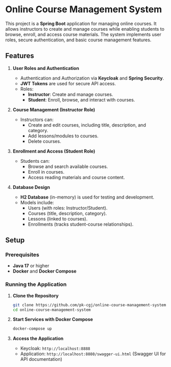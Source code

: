 # Online Course Management System

This project is a **Spring Boot** application for managing online courses. It allows instructors to create and manage
courses while enabling students to browse, enroll, and access course materials. The system implements user roles, secure
authentication, and basic course management features.

## Features

1. **User Roles and Authentication**
    - Authentication and Authorization via **Keycloak** and **Spring Security**.
    - **JWT Tokens** are used for secure API access.
    - Roles:
        - **Instructor**: Create and manage courses.
        - **Student**: Enroll, browse, and interact with courses.

2. **Course Management (Instructor Role)**
    - Instructors can:
        - Create and edit courses, including title, description, and category.
        - Add lessons/modules to courses.
        - Delete courses.

3. **Enrollment and Access (Student Role)**
    - Students can:
        - Browse and search available courses.
        - Enroll in courses.
        - Access reading materials and course content.

4. **Database Design**
    - **H2 Database** (in-memory) is used for testing and development.
    - Models include:
        - Users (with roles: Instructor/Student).
        - Courses (title, description, category).
        - Lessons (linked to courses).
        - Enrollments (tracks student-course relationships).

## Setup

### Prerequisites

- **Java 17** or higher
- **Docker** and **Docker Compose**

### Running the Application

1. **Clone the Repository**
    ```sh
    git clone https://github.com/pk-cgj/online-course-management-system.git
    cd online-course-management-system
    ```

2. **Start Services with Docker Compose**
    ```sh
    docker-compose up
    ```

3. **Access the Application**
    - Keycloak: `http://localhost:8888`
    - Application: `http://localhost:8080/swagger-ui.html` (Swagger UI for API documentation)
